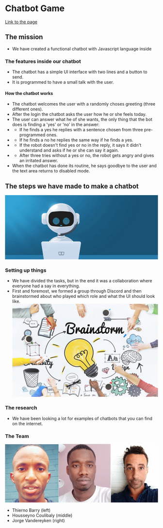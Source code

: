 # Chatbot Game

[Link to the page](https://housseynou.github.io/Chatbot/.)

## The mission

* We have created a functional chatbot with Javascript language inside

### The features inside our chatbot

* The chatbot has a simple UI interface with two lines and a button to send.
* It is programmed to have a small talk with the user.
#### How the chatbot works
* The chatbot welcomes the user with a randomly choses greeting (three different ones).
* After the login the chatbot asks the user how he or she feels today.
* The user can answer what he of she wants, the only thing that the bot does is finding a 'yes' or 'no' in the answer:
* * If he finds a yes he replies with a sentence chosen from three pre-programmed ones.
* * If he finds a no he replies the same way if he finds a yes.
* * If the robot doesn't find yes or no in the reply, it says it didn't understand and asks if he or she can say it again.
* * After three tries without a yes or no, the robot gets angry and gives an irritated answer.
* When the chatbot has done its routine, he says goodbye to the user and the text area returns to disabled mode.

## The steps we have made to make a chatbot
![Chatbot](Pictures/chatbot1.jpg)
### Setting up things
* We have divided the tasks, but in the end it was a collaboration where everyone had a say in everything.
* First and foremost, we formed a group through Discord and then brainstormed about who played which role and what the UI should look like.
![Brainstorm](Pictures/brainstorm.jpg)

### The research
* We have been looking a lot for examples of chatbots that you can find on the internet.

### The Team
![Teams](Pictures/chatbotcrew.jpg)
* Thierno Barry (left)
* Housseyno Coulibaly (middle)
* Jorge Vandereyken (right)
